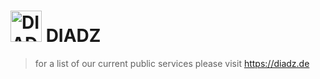 # <img src="https://benni18957.diadz.de/posts/diadz/imgs/DIADZ_Icon_V7.png" alt="DIADZ" style="height: 50; width:50;"/> DIADZ
>for a list of our current public services please visit https://diadz.de